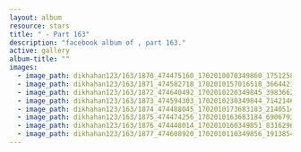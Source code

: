 ```yaml
---
layout: album
resource: stars
title: " - Part 163"
description: "facebook album of , part 163."
active: gallery
album-title: ""
images:
  - image_path: dikhahan123/163/1870_474475160_1702010070349860_1751258978534950028_n.jpg
  - image_path: dikhahan123/163/1871_474582718_1702010157016518_3664421599231955432_n.jpg
  - image_path: dikhahan123/163/1872_474640492_1702010220349845_3983662046790927413_n.jpg
  - image_path: dikhahan123/163/1873_474594303_1702010230349844_7142146400289567813_n.jpg
  - image_path: dikhahan123/163/1874_474488045_1702010173683183_2140514009591166291_n.jpg
  - image_path: dikhahan123/163/1875_474474256_1702010163683184_6906793996342845971_n.jpg
  - image_path: dikhahan123/163/1876_474448014_1702010160349851_8316296822159911585_n.jpg
  - image_path: dikhahan123/163/1877_474608920_1702010110349856_1913854799939367263_n.jpg
---
```

